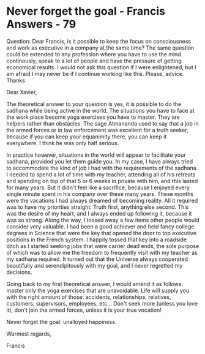 # Never forget the goal - Francis Answers - 79

Question: Dear Francis, is it possible to keep the focus on consciousness and work as executive in a company at the same time? The same question could be extended to any profession where you have to use the mind continously, speak to a lot of people and have the pressure of getting economical results. I would not ask this question if I were enlightened, but I am afraid I may never be if I continue working like this. Please, advice. Thanks

Dear Xavier,

The theoretical answer to your question is yes, it is possible to do the sadhana while being active in the world. The situations you have to face at the work place become yoga exercises you have to master. They are helpers rather than obstacles. The sage Atmananda used to say that a job in the armed forces or in law enforcement was excellent for a truth seeker, because if you can keep your equanimity there, you can keep it everywhere. I think he was only half serious.

In practice however, situations in the world will appear to facilitate your sadhana, provided you let them guide you. In my case, I have always tried to accommodate the kind of job I had with the requirements of the sadhana. I needed to spend a lot of time with my teacher, attending all of his retreats and spending on top of that 5 or 6 weeks in private with him, and this lasted for many years. But it didn't feel like a sacrifice, because I enjoyed every single minute spent in his company over these many years. These months were the vacations I had always dreamed of becoming reality. All it required was to have my priorities straight: Truth first, anything else second. This was the desire of my heart, and I always ended up following it, because it was so strong. Along the way, I tossed away a few items other people would consider very valuable. I had been a good achiever and held fancy college degrees in Science that were the key that opened the door to top executive positions in the French system. I happily tossed that key into a roadside ditch as I started seeking jobs that were carrier dead ends, the sole purpose of which was to allow me the freedom to frequently visit with my teacher as my sadhana required. It turned out that the Universe always cooperated beautifully and serendipitously with my goal, and I never regretted my decisions.

Going back to my first theoretical answer, I would amend it as follows: master only the yoga exercises that are unavoidable. Life will supply you with the right amount of those: accidents, relationships, relatives, customers, supervisors, employees, etc… Don't seek more (unless you love it), don't join the armed forces, unless it is your true vocation!

Never forget the goal: unalloyed happiness.

Warmest regards,

Francis

